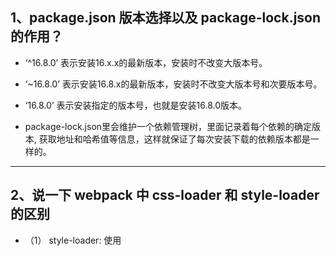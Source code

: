 ## 1、package.json 版本选择以及 package-lock.json 的作用？

- ‘^16.8.0’ 表示安装16.x.x的最新版本，安装时不改变大版本号。
- ‘~16.8.0’ 表示安装16.8.x的最新版本，安装时不改变大版本号和次要版本号。
- ‘16.8.0’ 表示安装指定的版本号，也就是安装16.8.0版本。

- package-lock.json里会维护一个依赖管理树，里面记录着每个依赖的确定版本, 获取地址和哈希值等信息，这样就保证了每次安装下载的依赖版本都是一样的。

---------------------------------------------------------------------------------------------------------------------- 
## 2、说一下 webpack 中 css-loader 和 style-loader 的区别

- （1） style-loader: 使用<style>将 css-loader 内部样式注入到我们的HTML页面
- （2） css-loader： 解析了css文件里面的css代码，以及 css 中各依赖关系，比如：import / require（） @import / url 引入的内容

webpack解析是自下而上的，所以会先通过 css-loader 解析 css 代码， 然后通过 style-loader 注入到 HTML 页面中。如果需要将 css 单独抽离出一个文件，可以使用 extract-text-webpack-plugin（webpack v4 之前）和 mini-css-extract-plugin （webapck v4）

----------------------------------------------------------------------------------------------------------------------
## 3、说一下 webpack 中 file-loader 和 url-loader 的区别

- （1）`file-loader`: 对应规则的文件，复制一份到打包之后的文件夹，生成新的文件名，并传给项目的输入文件使用；
- （2）`url-loader`: url-loader 封装了 file-loader， 安装了 url-loader 就不需要再安装 file-loader 了。url-loader工作分两种情况：1.文件大小小于limit参数，url-loader将会把文件转为DataURL（base64）；2.文件大小大于limit，url-loader会调用file-loader进行处理，参数也会直接传给file-loader。

因此，再处理项目中图片等文件时，我们一般使用 url-loader， 设置合适的 limit 的值: 设置过大会导致js文件过大；设置过小会导致 http 请求次数过多。

----------------------------------------------------------------------------------------------------------------------


## 4、Webpack 打包时 Hash 码 有哪几种？

- （1）hash: 每一次构建都会生成唯一的 hash 值，且当前构建的所有文件添加的 hash 值都一样；

- （2）chunkhash: chunkhash 可以理解成入口 hash，即改入口中依赖的某个文件改变了，那么该入口所有生成文件的 hash 值都会改变，常见的就是 css 文件变动了，对应的 js 文件 hash 值也会改变。

- （3）contenthash: 内容 hash， 即该 hash 值只跟当前文件的 content 有关， content 变化了 hash 值才会改变。

因此，我们给图片和 css 文件添加 hash 值用于缓存时，应该使用 contenthash。

----------------------------------------------------------------------------------------------------------------------

## 5、import { Button } from 'antd'，打包的时候只打包 button，分模块加载，是怎么做到的 

使用 babel-plugin-import， 
```js
{ "libraryName": "antd", style: true }：
```
将 
```js
import { Button } from 'antd';
```
编译成：
```js
var _button = require('antd/lib/button');
require('antd/lib/button/style');
```

----------------------------------------------------------------------------------------------------------------------
## `6、Webpack 打包出来的体积太大，如何优化体积？` // TODO

- css 篇

    - 单独提取css（公共）文件 MiniCssExtractPlugin

    - 压缩css optimize-css-assets-webpack-plugin (配合 cssnano 配置压缩参数)

- js 篇

    - 压缩 js 代码：uglifyjs-webpack-plugin

    - 提取公共代码：splitChunks

- html 压缩： html-webpack-plugin 中配置

----------------------------------------------------------------------------------------------------------------------
## `7、@babel/polyfill、@babel/runtime、@babel/plugin-transform-runtime 的区别和联系？`

- @babel/polyfill：通过改写全局prototype的方式实现，会导致污染了全局环境，我们需要手动引入，在编译时自动引入对应的core-js；

- @babel/runtime：提供编译模块的工具函数（core-js 、regenerator等），需要在使用到的地方手动引入，不会造成全局环境的污染；

- @babel/plugin-transform-runtime： 依赖 @babel/runtime ，利用 plugin 自动识别并替换代码中的新特性，你不需要再引入，而是按需替换，检测到你需要哪个，就引入哪个 polyfill；

----------------------------------------------------------------------------------------------------------------------

